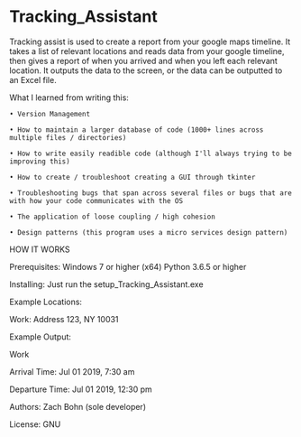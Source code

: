 # Tracking_Assistant
Tracking assist is used to create a report from your google maps timeline.  It takes a list of relevant locations and reads data from your google timeline, then gives a report of when you arrived and when you left each relevant location.  It outputs the data to the screen, or the data can be outputted to an Excel file.

What I learned from writing this:
  
    • Version Management
  
    • How to maintain a larger database of code (1000+ lines across multiple files / directories)
  
    • How to write easily readible code (although I'll always trying to be improving this)
  
    • How to create / troubleshoot creating a GUI through tkinter
  
    • Troubleshooting bugs that span across several files or bugs that are with how your code communicates with the OS
  
    • The application of loose coupling / high cohesion
  
    • Design patterns (this program uses a micro services design pattern)



HOW IT WORKS

Prerequisites:
Windows 7 or higher (x64)
Python 3.6.5 or higher

Installing:
Just run the setup_Tracking_Assistant.exe



Example Locations:

Work: Address 123, NY 10031

Example Output:

Work

Arrival Time: Jul 01 2019, 7:30 am

Departure Time: Jul 01 2019, 12:30 pm


Authors:
Zach Bohn (sole developer)

License:
GNU
